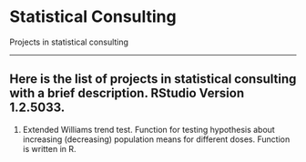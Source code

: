 # Statistical Consulting
 Projects in statistical consulting


-----------------------------------------------------------------------------------------------------------------------------------------
Here is the list of projects in statistical consulting with a brief description. RStudio Version 1.2.5033.
-----------------------------------------------------------------------------------------------------------------------------------------


1. Extended Williams trend test.
Function for testing hypothesis about increasing (decreasing) population means for different doses. Function is written in R. 


